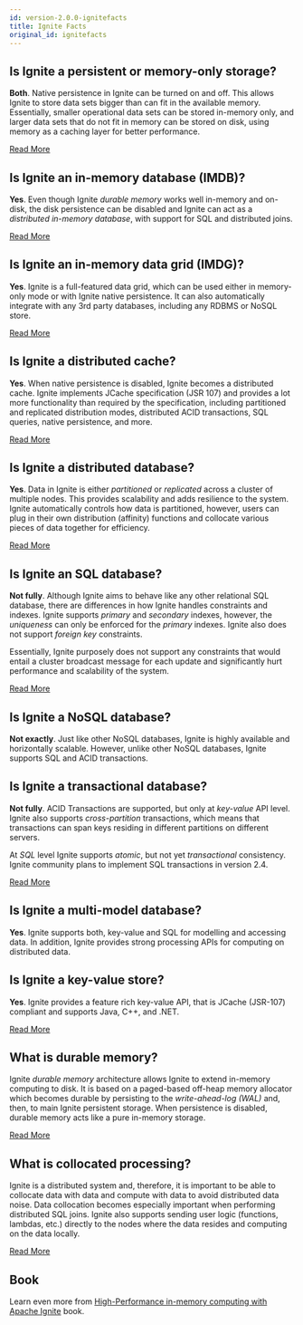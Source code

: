 ```yaml
---
id: version-2.0.0-ignitefacts
title: Ignite Facts
original_id: ignitefacts
---
```


## Is Ignite a persistent or memory-only storage?
**Both**. Native persistence in Ignite can be turned on and off. This allows Ignite to store data sets bigger than can fit in the available memory. Essentially, smaller operational data sets can be stored in-memory only, and larger data sets that do not fit in memory can be stored on disk, using memory as a caching layer for better performance.

[Read More](doc:distributed-persistent-store)


## Is Ignite an in-memory database (IMDB)?
**Yes**. Even though Ignite *durable memory* works well in-memory and on-disk, the disk persistence can be disabled and Ignite can act as a *distributed in-memory database*, with support for SQL and distributed joins. 

[Read More](doc:distributed-sql) 

## Is Ignite an in-memory data grid (IMDG)?
**Yes**. Ignite is a full-featured data grid, which can be used either in memory-only mode or with Ignite native persistence. It can also automatically integrate with any 3rd party databases, including any RDBMS or NoSQL store.

[Read More](doc:data-grid) 

## Is Ignite a distributed cache?
**Yes**. When native persistence is disabled, Ignite becomes a distributed cache. Ignite implements JCache specification (JSR 107) and provides a lot more functionality than required by the specification, including partitioned and replicated distribution modes, distributed ACID transactions, SQL queries, native persistence, and more. 

[Read More](doc:jcache)

## Is Ignite a distributed database?
**Yes**. Data in Ignite is either *partitioned* or *replicated* across a cluster of multiple nodes. This provides scalability and adds resilience to the system. Ignite automatically controls how data is partitioned, however, users can plug in their own distribution (affinity) functions and collocate various pieces of data together for efficiency.

[Read More](doc:distributed-sql) 

## Is Ignite an SQL database?
**Not fully**. Although Ignite aims to behave like any other relational SQL database, there are differences in how Ignite handles constraints and indexes. Ignite supports *primary* and *secondary* indexes, however, the *uniqueness* can only be enforced for the *primary* indexes. Ignite also does not support *foreign key* constraints. 

Essentially, Ignite purposely does not support any constraints that would entail a cluster broadcast message for each update and significantly hurt performance and scalability of the system.

[Read More](doc:indexes) 

## Is Ignite a NoSQL database?
**Not exactly**. Just like other NoSQL databases, Ignite is highly available and horizontally scalable. However, unlike other NoSQL databases, Ignite supports SQL and ACID transactions. 

## Is Ignite a transactional database?
**Not fully**. ACID Transactions are supported, but only at *key-value* API level. Ignite also supports *cross-partition* transactions, which means that transactions can span keys residing in different partitions on different servers.

At *SQL* level Ignite supports *atomic*, but not yet *transactional* consistency. Ignite community plans to implement SQL transactions in version 2.4.

[Read More](doc:sql-queries#known-limitations)

## Is Ignite a multi-model database?
**Yes**. Ignite supports both, key-value and SQL for modelling and accessing data. In addition, Ignite provides strong processing APIs for computing on distributed data. 

## Is Ignite a key-value store?
**Yes**. Ignite provides a feature rich key-value API, that is JCache (JSR-107) compliant and supports Java, C++, and .NET.

[Read More](doc:data-grid) 

## What is durable memory?
Ignite *durable memory* architecture allows Ignite to extend in-memory computing to disk. It is based on a paged-based off-heap memory allocator which becomes durable by persisting to the *write-ahead-log (WAL)* and, then, to main Ignite persistent storage. When persistence is disabled, durable memory acts like a pure in-memory storage.

[Read More](doc:durable-memory) 

## What is collocated processing?
Ignite is a distributed system and, therefore, it is important to be able to collocate data with data and compute with data to avoid distributed data noise. Data collocation becomes especially important when performing distributed SQL joins. Ignite also supports sending user logic (functions, lambdas, etc.) directly to the nodes where the data resides and computing on the data locally.

[Read More](doc:collocate-compute-and-data) 

## Book
Learn even more from [High-Performance in-memory computing with Apache Ignite](http://a.co/h4MBi1v) book.